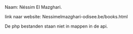 Naam: Néssim El Mazghari.

link naar website: Nessimelmazghari-odisee.be/books.html

De php bestanden staan niet in mappen in de api.
